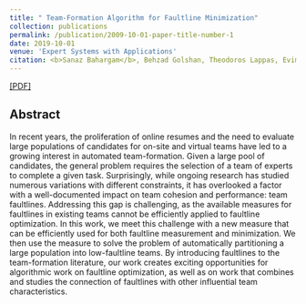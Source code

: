 ```yaml
---
title: " Team-Formation Algorithm for Faultline Minimization"
collection: publications
permalink: /publication/2009-10-01-paper-title-number-1
date: 2019-10-01
venue: 'Expert Systems with Applications'
citation: <b>Sanaz Bahargam</b>, Behzad Golshan, Theodoros Lappas, Evimaria Terzi  <b>Expert Systems with Applications 2019</b>.'
---
```

[[PDF]](https://www.sciencedirect.com/science/article/pii/S0957417418307048)

## Abstract
In recent years, the proliferation of online resumes and the need to evaluate large populations of candidates for on-site and virtual teams have led to a growing interest in automated team-formation. Given a large pool of candidates, the general problem requires the selection of a team of experts to complete a given task. Surprisingly, while ongoing research has studied numerous variations with different constraints, it has overlooked a factor with a well-documented impact on team cohesion and performance: team faultlines. Addressing this gap is challenging, as the available measures for faultlines in existing teams cannot be efficiently applied to faultline optimization. In this work, we meet this challenge with a new measure that can be efficiently used for both faultline measurement and minimization. We then use the measure to solve the problem of automatically partitioning a large population into low-faultline teams. By introducing faultlines to the team-formation literature, our work creates exciting opportunities for algorithmic work on faultline optimization, as well as on work that combines and studies the connection of faultlines with other influential team characteristics.
